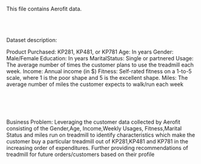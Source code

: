 This file contains Aerofit data. 
<br>
<br>
<br>
<br>


Dataset description: 

Product Purchased:	KP281, KP481, or KP781
Age:	            In years
Gender:	            Male/Female
Education:	        In years
MaritalStatus:	    Single or partnered
Usage:	            The average number of times the customer plans to use the treadmill each week.
Income:	            Annual income (in $)
Fitness:	        Self-rated fitness on a 1-to-5 scale, where 1 is the poor shape and 5 is the excellent shape.
Miles:	            The average number of miles the customer expects to walk/run each week

<br>
<br>
<br>
<br>
Business Problem:
Leveraging the customer data collected by Aerofit consisting of the Gender,Age, Income,Weekly Usages,
Fitness,Marital Status and miles run on treadmill to identify characteristics which make the customer buy a
particular treadmill out of KP281,KP481 and KP781 in the increasing order of expenditures. Further providing
recommendations of treadmill for future orders/customers based on their profile



